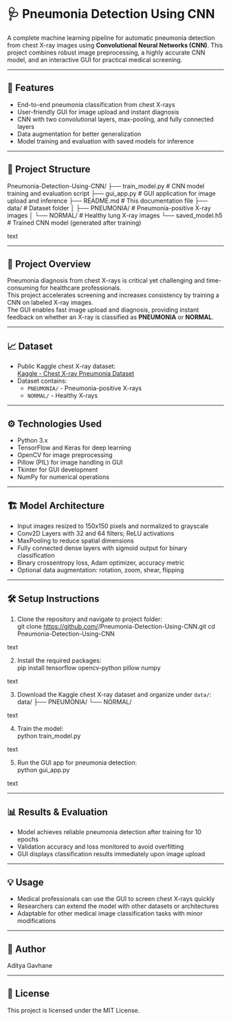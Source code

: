 # 🩺 Pneumonia Detection Using CNN

A complete machine learning pipeline for automatic pneumonia detection from chest X-ray images using **Convolutional Neural Networks (CNN)**. This project combines robust image preprocessing, a highly accurate CNN model, and an interactive GUI for practical medical screening.

---

## 🚀 Features

- End-to-end pneumonia classification from chest X-rays  
- User-friendly GUI for image upload and instant diagnosis  
- CNN with two convolutional layers, max-pooling, and fully connected layers  
- Data augmentation for better generalization  
- Model training and evaluation with saved models for inference  

---

## 📂 Project Structure

Pneumonia-Detection-Using-CNN/
├── train_model.py # CNN model training and evaluation script
├── gui_app.py # GUI application for image upload and inference
├── README.md # This documentation file
├── data/ # Dataset folder
│ ├── PNEUMONIA/ # Pneumonia-positive X-ray images
│ └── NORMAL/ # Healthy lung X-ray images
└── saved_model.h5 # Trained CNN model (generated after training)

text

---

## 🧐 Project Overview

Pneumonia diagnosis from chest X-rays is critical yet challenging and time-consuming for healthcare professionals.  
This project accelerates screening and increases consistency by training a CNN on labeled X-ray images.  
The GUI enables fast image upload and diagnosis, providing instant feedback on whether an X-ray is classified as **PNEUMONIA** or **NORMAL**.

---

## 📈 Dataset

- Public Kaggle chest X-ray dataset:  
  [Kaggle - Chest X-ray Pneumonia Dataset](https://www.kaggle.com/datasets/paultimothymooney/chest-xray-pneumonia)  
- Dataset contains:
  - `PNEUMONIA/` - Pneumonia-positive X-rays  
  - `NORMAL/` - Healthy X-rays  

---

## ⚙️ Technologies Used

- Python 3.x  
- TensorFlow and Keras for deep learning  
- OpenCV for image preprocessing  
- Pillow (PIL) for image handling in GUI  
- Tkinter for GUI development  
- NumPy for numerical operations  

---

## 🏗️ Model Architecture

- Input images resized to 150x150 pixels and normalized to grayscale  
- Conv2D Layers with 32 and 64 filters; ReLU activations  
- MaxPooling to reduce spatial dimensions  
- Fully connected dense layers with sigmoid output for binary classification  
- Binary crossentropy loss, Adam optimizer, accuracy metric  
- Optional data augmentation: rotation, zoom, shear, flipping  

---

## 🛠️ Setup Instructions

1. Clone the repository and navigate to project folder:  
git clone https://github.com/<your-username>/Pneumonia-Detection-Using-CNN.git
cd Pneumonia-Detection-Using-CNN

text

2. Install the required packages:  
pip install tensorflow opencv-python pillow numpy

text

3. Download the Kaggle chest X-ray dataset and organize under `data/`:  
data/
├── PNEUMONIA/
└── NORMAL/

text

4. Train the model:  
python train_model.py

text

5. Run the GUI app for pneumonia detection:  
python gui_app.py

text

---

## 📊 Results & Evaluation

- Model achieves reliable pneumonia detection after training for 10 epochs  
- Validation accuracy and loss monitored to avoid overfitting  
- GUI displays classification results immediately upon image upload  

---

## 💡 Usage

- Medical professionals can use the GUI to screen chest X-rays quickly  
- Researchers can extend the model with other datasets or architectures  
- Adaptable for other medical image classification tasks with minor modifications  

---

## 👤 Author

Aditya Gavhane

---

## 📄 License

This project is licensed under the MIT License.
